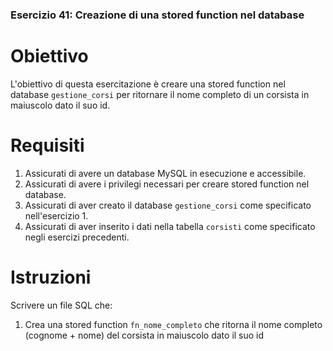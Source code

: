 ### Esercizio 41: Creazione di una stored function nel database

# Obiettivo
L'obiettivo di questa esercitazione è creare una stored function nel database `gestione_corsi` per ritornare il nome completo di un corsista in maiuscolo dato il suo id.

# Requisiti
1. Assicurati di avere un database MySQL in esecuzione e accessibile.
2. Assicurati di avere i privilegi necessari per creare stored function nel database.
3. Assicurati di aver creato il database `gestione_corsi` come specificato nell'esercizio 1.
4. Assicurati di aver inserito i dati nella tabella `corsisti` come specificato negli esercizi precedenti.

# Istruzioni
Scrivere un file SQL che:
1. Crea una stored function `fn_nome_completo` che ritorna il nome completo (cognome + nome) del corsista in maiuscolo dato il suo id